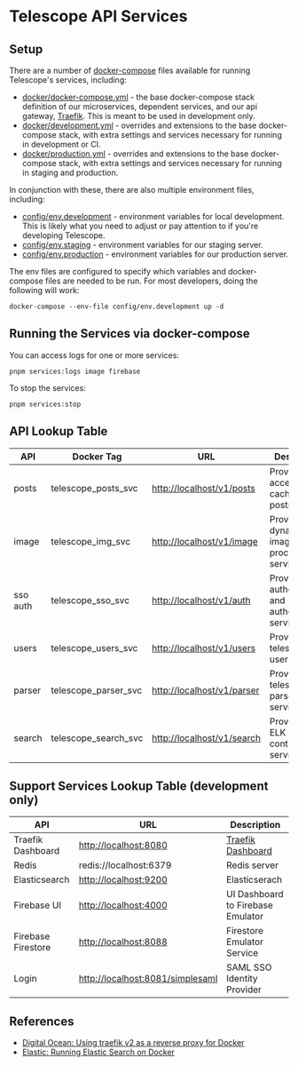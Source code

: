 # Telescope API Services

## Setup

There are a number of [docker-compose](https://docs.docker.com/compose/) files available for running Telescope's services, including:

- [docker/docker-compose.yml](../../../../docker/docker-compose.yml) - the base docker-compose stack
  definition of our microservices, dependent services, and our api gateway, [Traefik](https://traefik.io). This is meant to be used in development only.
- [docker/development.yml](../../../../docker/development.yml) - overrides and extensions to the base docker-compose
  stack, with extra settings and services necessary for running in development or CI.
- [docker/production.yml](../../../../docker/production.yml) - overrides and extensions to the base docker-compose
  stack, with extra settings and services necessary for running in staging and production.

In conjunction with these, there are also multiple environment files, including:

- [config/env.development](../../../../config/env.development) - environment variables for local development. This
  is likely what you need to adjust or pay attention to if you're developing Telescope.
- [config/env.staging](../../../../config/env.staging) - environment variables for our staging server.
- [config/env.production](../../../../config/env.production) - environment variables for our production server.

The env files are configured to specify which variables and docker-compose files are needed to be run.
For most developers, doing the following will work:

```
docker-compose --env-file config/env.development up -d
```

## Running the Services via docker-compose

You can access logs for one or more services:

```
pnpm services:logs image firebase
```

To stop the services:

```
pnpm services:stop
```

## API Lookup Table

| API      | Docker Tag           | URL                          | Description                                       |
| -------- | -------------------- | ---------------------------- | ------------------------------------------------- |
| posts    | telescope_posts_svc  | <http://localhost/v1/posts>  | Provides access to cached user posts              |
| image    | telescope_img_svc    | <http://localhost/v1/image>  | Provides a dynamic image processing service       |
| sso auth | telescope_sso_svc    | <http://localhost/v1/auth>   | Provides authentication and authorization service |
| users    | telescope_users_svc  | <http://localhost/v1/users>  | Provides telescope's user services                |
| parser   | telescope_parser_svc | <http://localhost/v1/parser> | Provides telescope's parser services              |
| search   | telescope_search_svc | <http://localhost/v1/search> | Provides an ELK query controller service          |

## Support Services Lookup Table (development only)

| API                | URL                                | Description                                                               |
| ------------------ | ---------------------------------- | ------------------------------------------------------------------------- |
| Traefik Dashboard  | <http://localhost:8080>            | [Traefik Dashboard](https://doc.traefik.io/traefik/operations/dashboard/) |
| Redis              | redis://localhost:6379             | Redis server                                                              |
| Elasticsearch      | <http://localhost:9200>            | Elasticserach                                                             |
| Firebase UI        | <http://localhost:4000>            | UI Dashboard to Firebase Emulator                                         |
| Firebase Firestore | <http://localhost:8088>            | Firestore Emulator Service                                                |
| Login              | <http://localhost:8081/simplesaml> | SAML SSO Identity Provider                                                |

## References

- [Digital Ocean: Using traefik v2 as a reverse proxy for Docker](https://www.digitalocean.com/community/tutorials/how-to-use-traefik-v2-as-a-reverse-proxy-for-docker-containers-on-ubuntu-20-04)
- [Elastic: Running Elastic Search on Docker](https://www.elastic.co/guide/en/elastic-stack-get-started/master/get-started-docker.html)
